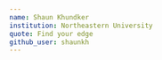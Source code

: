 ```yaml
---
name: Shaun Khundker
institution: Northeastern University
quote: Find your edge
github_user: shaunkh
---
```

